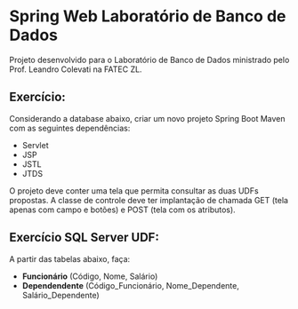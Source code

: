 # Spring Web Laboratório de Banco de Dados

Projeto desenvolvido para o Laboratório de Banco de Dados ministrado pelo Prof. Leandro Colevati na FATEC ZL.

## Exercício:

Considerando a database abaixo, criar um novo projeto Spring Boot Maven com as seguintes dependências:

- Servlet
- JSP
- JSTL
- JTDS

O projeto deve conter uma tela que permita consultar as duas UDFs propostas. A classe de controle deve ter implantação de chamada GET (tela apenas com campo e botões) e POST (tela com os atributos).

## Exercício SQL Server UDF:

A partir das tabelas abaixo, faça:

- **Funcionário** (Código, Nome, Salário)
- **Dependendente** (Código_Funcionário, Nome_Dependente, Salário_Dependente)
